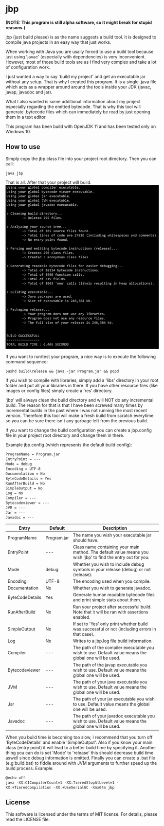 # jbp

**(NOTE: This program is still alpha software, so it might break for stupid reasons.)**

jbp (just build please) is as the name suggests a build tool. It is designed to
compile java projects in an easy way that just works.

When working with Java you are usally forced to use a build tool because
just using 'javac' (especially with dependencies) is very inconvenient. However, most of those build tools are
as I find very complex and take a lot of configuration work.

I just wanted a way to say 'build my project' and get an executable jar without any setup.
That is why I created this program. It is a single .java file which acts as a wrapper around
around the tools inside your JDK (javac, javap, javadoc and jar).

What I also wanted is some additional information about my project especially regarding the emitted bytecode.
That is why this tool will generate .bytecode files which can immediately be read by just opening them in a
text editor.

This program has been build with OpenJDK 11 and has been tested only on Windows 10.

## How to use

Simply copy the jbp.class file into your project root directory. Then you can call:
```
java jbp
```

That is all. After that your project will build.
![output](image.PNG)

If you want to run/test your program, a nice way is to execute the following command sequence:
```
pushd build\release && java -jar Program.jar && popd
```

If you wish to compile with libraries, simply add a 'libs' directory in your root folder and put
all your libraries in there.
If you have other resource files (like images or config files) simply create a 'res' directory.

'jbp' will always clean the build directory and will NOT do any incremental build. The reason for that is that I have been
screwed many times by incremental builds in the past where I was not running the most recent version.
Therefore this tool will make a fresh build from scratch everytime so you can be sure there isn't any garbage left from
the previous build.

If you want to change the build configuration you can create a jbp.config file in your project root directory
and change them in there.

Example jbp.config (which represents the default build config):
```
ProgramName = Program.jar
EntryPoint = ---
Mode = debug
Encoding = UTF-8
Documentation = No
ByteCodeDetails = Yes
RunAfterBuild = No
SimpleOutput = No
Log = No
Compiler = ---
Bytecodeviewer = ---
JVM = ---
Jar = ---
Javadoc = ---
```

| Entry | Default | Description |
| --- | --- | --- |
| ProgramName | Program.jar | The name you wish your executable jar should have. |
| EntryPoint | --- | Class name containing your main method. The default value means you wish 'jbp' to find the entry out for you. |
| Mode | debug | Whether you wish to include debug symbols in your release (debug) or not (release). |
| Encoding | UTF-8 | The encoding used when you compile. |
| Documentation | No | Whether you wish to generate javadoc. |
| ByteCodeDetails | Yes | Generate human readable bytecode files and print simple stats about them. |
| RunAfterBuild | No | Run your project after successful build. Note that it will be ran with assertions enabled. |
| SimpleOutput | No | If set to 'Yes' only print whether build was successful or not (including errors in that case). |
| Log | No | Writes to a jbp.log file build information. |
| Compiler | --- | The path of the compiler executable you wish to use. Default value means the global one will be used. |
| Bytecodeviewer | --- | The path of the javap executable you wish to use. Default value means the global one will be used.  |
| JVM | --- | The path of your java executable you wish to use. Default value means the global one will be used. |
| Jar | --- | The path of your jar executable you wish to use. Default value means the global one will be used. |
| Javadoc | --- | The path of your javadoc executable you wish to use. Default value means the global one will be used. |

When you build time is becoming too slow, I recommend that you turn off 'ByteCodeDetails' and enable 'SimpleOutput'. Also if you know your main class (entry point) it will
lead to a better build time by specifying it. Another thing you can do is set 'Mode' to 'release' this should decrease build time aswell since debug information is omitted.
Finally you can create a .bat file (e.g build.bat) to fiddle around with JVM arguments to further speed up the build process.
Example:
```
@echo off
java -XX:CICompilerCount=1 -XX:TieredStopAtLevel=1 -XX:+TieredCompilation -XX:+UseSerialGC -Xmx64m jbp
```

## License

This software is licensed under the terms of MIT license.
For details, please read the LICENSE file.
